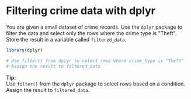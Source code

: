 # Filtering crime data with dplyr

You are given a small dataset of crime records. Use the `dplyr` package to filter the data and select only the rows where the crime type is "Theft". Store the result in a variable called `filtered_data`.

```R
library(dplyr)

# Use filter() from dplyr to select rows where crime_type is "Theft"
# Assign the result to filtered_data
```

**Tip:**  
Use `filter()` from the `dplyr` package to select rows based on a condition. Assign the result to `filtered_data`.
